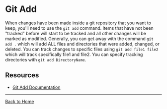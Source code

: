 # Git Add
When changes have been made inside a git repository that you want to keep, you'll need to use the `git add` command.
Items that have not been "tracked" before will start to be tracked and all other changes will be marked as modified. 
Generally, you can get away with the command `git add .` which will add ALL files and directories that were added, changed, or deleted.
You can track changes to specific files using `git add file1 file2` which will track specifically file1 and file2. 
You can specify tracking directories with `git add DirectoryName`. 
## Resources 
- [Git Add Documentation](https://git-scm.com/docs/git-add)
---
[Back to Home](../README.md)
